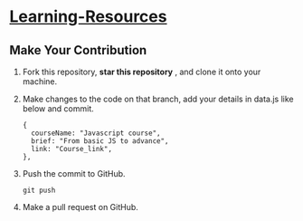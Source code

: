 # [Learning-Resources](https://learningresources.acmjuit.tech/) 


## Make Your Contribution

1. Fork this repository, **star this repository** , and clone it onto your machine.

2. Make changes to the code on that branch, add your details in data.js like below and commit.
    ```
    {
      courseName: "Javascript course",
      brief: "From basic JS to advance",
      link: "Course_link",
    },
   ```
3. Push the commit to GitHub.

   ```
   git push 
   ```

4. Make a pull request on GitHub.



